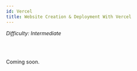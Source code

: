 ```yaml
---
id: Vercel
title: Website Creation & Deployment With Vercel
---
```


<i>Difficulty: Intermediate</i>

<br/><br/>

Coming soon.